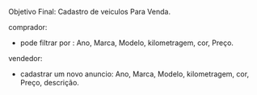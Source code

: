 Objetivo Final: Cadastro de veiculos Para Venda.


comprador: 
- pode filtrar por : Ano, Marca, Modelo, kilometragem, cor, Preço.

vendedor: 
- cadastrar um novo anuncio: Ano, Marca, Modelo, kilometragem, cor, Preço, descrição.





